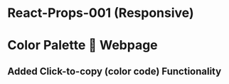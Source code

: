 # React-Props-001 (Responsive)
# Color Palette 🎨 Webpage 
## Added Click-to-copy (color code) Functionality

